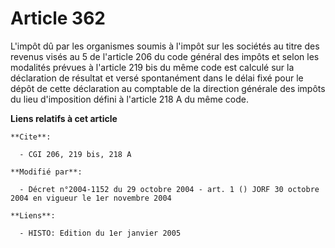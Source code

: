 # Article 362

L'impôt dû par les organismes soumis à l'impôt sur les sociétés au titre des revenus visés au 5 de l'article 206 du code
général des impôts et selon les modalités prévues à l'article 219 bis du même code est calculé sur la déclaration de résultat
et versé spontanément dans le délai fixé pour le dépôt de cette déclaration au comptable de la direction générale des impôts
du lieu d'imposition défini à l'article 218 A du même code.

**Liens relatifs à cet article**

	**Cite**:

	  - CGI 206, 219 bis, 218 A

	**Modifié par**:

	  - Décret n°2004-1152 du 29 octobre 2004 - art. 1 () JORF 30 octobre 2004 en vigueur le 1er novembre 2004

	**Liens**:

	  - HISTO: Edition du 1er janvier 2005
